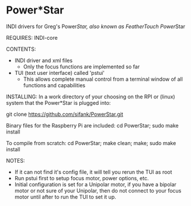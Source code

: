# Power*Star
INDI drivers for Greg's Power*Star, also known as FeatherTouch Power*Star

REQUIRES: 
INDI-core

CONTENTS:
- INDI driver and xml files
  - Only the focus functions are implemented so far
- TUI (text user interface) called 'pstui'
  - This allows complete manual control from a terminal window
    of all functions and capabilities

INSTALLING:
In a work directory of your choosing on the RPI 
or (linux) system that the Power*Star is plugged into:

git clone https://github.com/sifank/PowerStar.git

Binary files for the Raspberry Pi are included:
cd PowerStar;
sudo make install

To compile from scratch:
cd PowerStar;
make clean; make;
sudo make install

NOTES:
- If it can not find it's config file, it will tell you rerun the TUI as root
- Run pstui first to setup focus motor, power options, etc.
- Initial configuration is set for a Unipolar motor, if you have a bipolar motor or not sure of your Unipolar, then do not connect to
your focus motor until after to run the TUI to set it up.

